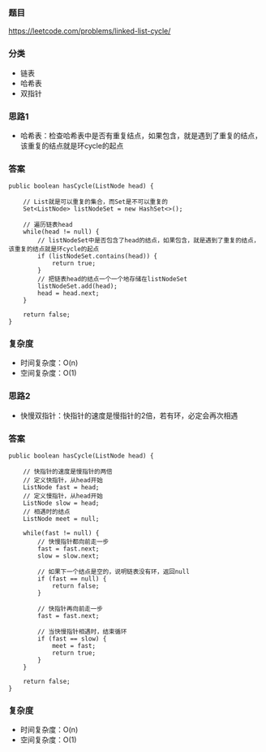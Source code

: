 ### 题目
https://leetcode.com/problems/linked-list-cycle/

### 分类
* 链表
* 哈希表
* 双指针

### 思路1
* 哈希表：检查哈希表中是否有重复结点，如果包含，就是遇到了重复的结点，该重复的结点就是环cycle的起点

### 答案
```
public boolean hasCycle(ListNode head) {
        
    // List就是可以重复的集合，而Set是不可以重复的
    Set<ListNode> listNodeSet = new HashSet<>();
    
    // 遍历链表head
    while(head != null) {
        // listNodeSet中是否包含了head的结点，如果包含，就是遇到了重复的结点，该重复的结点就是环cycle的起点
        if (listNodeSet.contains(head)) {
            return true;
        }
        // 把链表head的结点一个一个地存储在listNodeSet
        listNodeSet.add(head);
        head = head.next;
    }
    
    return false;
}
```

### 复杂度
* 时间复杂度：O(n)
* 空间复杂度：O(1)

### 思路2
* 快慢双指针：快指针的速度是慢指针的2倍，若有环，必定会再次相遇

### 答案
```
public boolean hasCycle(ListNode head) {

    // 快指针的速度是慢指针的两倍
    // 定义快指针，从head开始
    ListNode fast = head;
    // 定义慢指针，从head开始
    ListNode slow = head;
    // 相遇时的结点
    ListNode meet = null;
    
    while(fast != null) {
        // 快慢指针都向前走一步
        fast = fast.next;
        slow = slow.next;
        
        // 如果下一个结点是空的，说明链表没有环，返回null
        if (fast == null) {
            return false;
        }
        
        // 快指针再向前走一步
        fast = fast.next;
        
        // 当快慢指针相遇时，结束循环
        if (fast == slow) {
            meet = fast;
            return true;
        }
    }
    
    return false;
}
```

### 复杂度
* 时间复杂度：O(n)
* 空间复杂度：O(1)
